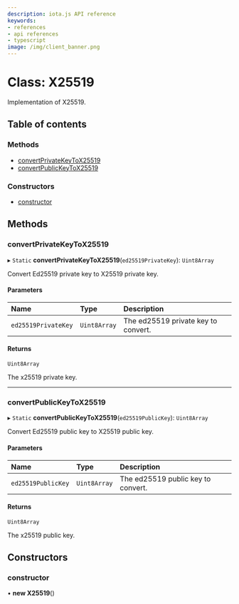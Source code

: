 ```yaml
---
description: iota.js API reference
keywords:
- references
- api references
- typescript
image: /img/client_banner.png
---
```

# Class: X25519

Implementation of X25519.

## Table of contents

### Methods

- [convertPrivateKeyToX25519](X25519.md#convertprivatekeytox25519)
- [convertPublicKeyToX25519](X25519.md#convertpublickeytox25519)

### Constructors

- [constructor](X25519.md#constructor)

## Methods

### convertPrivateKeyToX25519

▸ `Static` **convertPrivateKeyToX25519**(`ed25519PrivateKey`): `Uint8Array`

Convert Ed25519 private key to X25519 private key.

#### Parameters

| Name | Type | Description |
| :------ | :------ | :------ |
| `ed25519PrivateKey` | `Uint8Array` | The ed25519 private key to convert. |

#### Returns

`Uint8Array`

The x25519 private key.

___

### convertPublicKeyToX25519

▸ `Static` **convertPublicKeyToX25519**(`ed25519PublicKey`): `Uint8Array`

Convert Ed25519 public key to X25519 public key.

#### Parameters

| Name | Type | Description |
| :------ | :------ | :------ |
| `ed25519PublicKey` | `Uint8Array` | The ed25519 public key to convert. |

#### Returns

`Uint8Array`

The x25519 public key.

## Constructors

### constructor

• **new X25519**()
